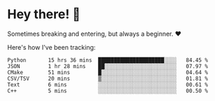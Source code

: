 # Hey there! 👋
Sometimes breaking and entering, but always a beginner. ❤️

Here's how I've been tracking:
<!--START_SECTION:waka-->

```text
Python       15 hrs 36 mins  █████████████████████░░░░   84.45 %
JSON         1 hr 28 mins    ██░░░░░░░░░░░░░░░░░░░░░░░   07.97 %
CMake        51 mins         █░░░░░░░░░░░░░░░░░░░░░░░░   04.64 %
CSV/TSV      20 mins         ▒░░░░░░░░░░░░░░░░░░░░░░░░   01.81 %
Text         6 mins          ░░░░░░░░░░░░░░░░░░░░░░░░░   00.61 %
C++          5 mins          ░░░░░░░░░░░░░░░░░░░░░░░░░   00.50 %
```

<!--END_SECTION:waka-->
